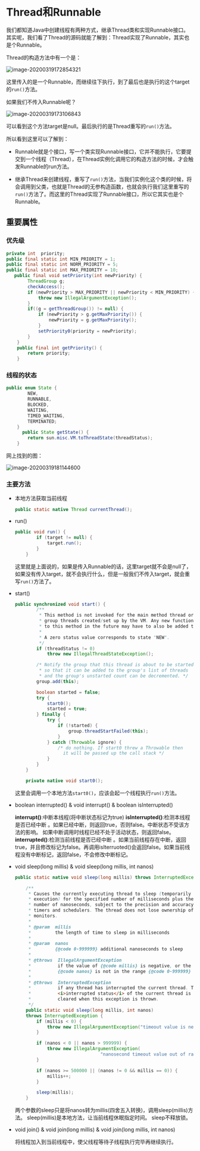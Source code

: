 # Thread和Runnable

我们都知道Java中创建线程有两种方式，继承Thread类和实现Runnable接口。其实呢，我们看了Thread的源码就能了解到：Thread实现了Runnable，其实也是个Runnable。

Thread的构造方法中有一个是：

![image-20200319172854321](C:\Users\kongz\AppData\Roaming\Typora\typora-user-images\image-20200319172854321.png)

这里传入的是一个Runnable，而继续往下执行，到了最后也是执行的这个target的`run()`方法。

如果我们不传入Runnable呢？

![image-20200319173106843](C:\Users\kongz\AppData\Roaming\Typora\typora-user-images\image-20200319173106843.png)

可以看到这个方法target是null。最后执行的是Thread重写的`run()`方法。

所以看到这里可以了解到：

- Runnable就是个接口，写一个类实现Runnable接口，它并不能执行，它要提交到一个线程（Thread），在Thread实例化调用它的构造方法的时候，才会触发Runnable的run方法。

- 继承Thread来创建线程，重写了`run()`方法，当我们实例化这个类的时候，将会调用到父类，也就是Thread的无参构造函数，也就会执行我们这里重写的`run()`方法了。而这里的Thread实现了Runnable接口，所以它其实也是个Runnable。

## 重要属性

### 优先级

```java
private int  priority;
public final static int MIN_PRIORITY = 1;
public final static int NORM_PRIORITY = 5;
public final static int MAX_PRIORITY = 10;
   public final void setPriority(int newPriority) {
        ThreadGroup g;
        checkAccess();
        if (newPriority > MAX_PRIORITY || newPriority < MIN_PRIORITY) {
            throw new IllegalArgumentException();
        }
        if((g = getThreadGroup()) != null) {
            if (newPriority > g.getMaxPriority()) {
                newPriority = g.getMaxPriority();
            }
            setPriority0(priority = newPriority);
        }
    }
    public final int getPriority() {
        return priority;
    }
```

### 线程的状态

```java
public enum State {
        NEW,
        RUNNABLE,
        BLOCKED,
        WAITING,
        TIMED_WAITING,
        TERMINATED;
    }
      public State getState() {
        return sun.misc.VM.toThreadState(threadStatus);
    }
```

网上找到的图：

![image-20200319181144600](C:\Users\kongz\AppData\Roaming\Typora\typora-user-images\image-20200319181144600.png)

### 主要方法

- 本地方法获取当前线程

  ```java
  public static native Thread currentThread();
  ```

- run()

  ```java
  public void run() {
          if (target != null) {
              target.run();
          }
      }
  ```

  这里就是上面说的，如果是传入Runnable的话，这里target就不会是null了，如果没有传入target，就不会执行什么，但是一般我们不传入target，就会重写`run()`方法了。

- start()

  ```java
  public synchronized void start() {
          /**
           * This method is not invoked for the main method thread or "system"
           * group threads created/set up by the VM. Any new functionality added
           * to this method in the future may have to also be added to the VM.
           *
           * A zero status value corresponds to state "NEW".
           */
          if (threadStatus != 0)
              throw new IllegalThreadStateException();
  
          /* Notify the group that this thread is about to be started
           * so that it can be added to the group's list of threads
           * and the group's unstarted count can be decremented. */
          group.add(this);
  
          boolean started = false;
          try {
              start0();
              started = true;
          } finally {
              try {
                  if (!started) {
                      group.threadStartFailed(this);
                  }
              } catch (Throwable ignore) {
                  /* do nothing. If start0 threw a Throwable then
                    it will be passed up the call stack */
              }
          }
      }
  
      private native void start0();
  ```

  这里会调用一个本地方法`start0()`，应该会起一个线程执行`run()`方法。

- boolean interrupted() & void interrupt() & boolean isInterrupted()

  **interrupt()**:中断本线程(将中断状态标记为true)
  **isInterrupted()**:检测本线程是否已经中断 。如果已经中断，则返回true，否则false。中断状态不受该方法的影响。 如果中断调用时线程已经不处于活动状态，则返回false。
  **interrupted()**:检测当前线程是否已经中断 。如果当前线程存在中断，返回true，并且修改标记为false。再调用isIterruoted()会返回false。如果当前线程没有中断标记，返回false，不会修改中断标记。

- void sleep(long millis) & void sleep(long millis, int nanos)

  ```java
  public static native void sleep(long millis) throws InterruptedException;
  
      /**
       * Causes the currently executing thread to sleep (temporarily cease
       * execution) for the specified number of milliseconds plus the specified
       * number of nanoseconds, subject to the precision and accuracy of system
       * timers and schedulers. The thread does not lose ownership of any
       * monitors.
       *
       * @param  millis
       *         the length of time to sleep in milliseconds
       *
       * @param  nanos
       *         {@code 0-999999} additional nanoseconds to sleep
       *
       * @throws  IllegalArgumentException
       *          if the value of {@code millis} is negative, or the value of
       *          {@code nanos} is not in the range {@code 0-999999}
       *
       * @throws  InterruptedException
       *          if any thread has interrupted the current thread. The
       *          <i>interrupted status</i> of the current thread is
       *          cleared when this exception is thrown.
       */
      public static void sleep(long millis, int nanos)
      throws InterruptedException {
          if (millis < 0) {
              throw new IllegalArgumentException("timeout value is negative");
          }
  
          if (nanos < 0 || nanos > 999999) {
              throw new IllegalArgumentException(
                                  "nanosecond timeout value out of range");
          }
  
          if (nanos >= 500000 || (nanos != 0 && millis == 0)) {
              millis++;
          }
  
          sleep(millis);
      }
  ```

  两个参数的sleep只是将nanos转为millis(四舍五入转换)，调用sleep(millis)方法。
  sleep(millis)是本地方法，让当前线程休眠指定时间。
  sleep不释放锁。

- void join() & void join(long millis) & void join(long millis, int nanos)

  将线程加入到当前线程中，使父线程等待子线程执行完毕再继续执行。

  